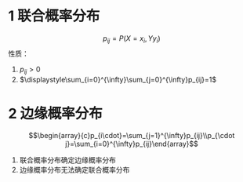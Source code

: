# 1 联合概率分布

$$p_{ij}=P(X=x_i,Yy_i)$$
性质：
1. $p_{ij}>0$
2. $\displaystyle\sum_{i=0}^{\infty}\sum_{j=0}^{\infty}p_{ij}=1$

# 2 边缘概率分布

$$\begin{array}{c}p_{i\cdot}=\sum_{j=1}^{\infty}p_{ij}\\p_{\cdot j}=\sum_{i=0}^{\infty}p_{ij}\end{array}$$

1. 联合概率分布确定边缘概率分布
2. 边缘概率分布无法确定联合概率分布








